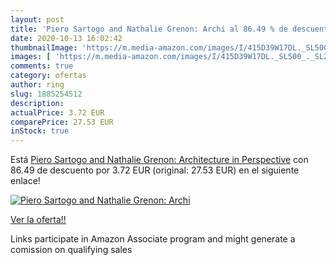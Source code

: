 ```yaml
---
layout: post
title: 'Piero Sartogo and Nathalie Grenon: Archi al 86.49 % de descuento'
date: 2020-10-13 16:02:42
thumbnailImage: 'https://m.media-amazon.com/images/I/415D39W17DL._SL500_._SL200_.gif'
images: [ 'https://m.media-amazon.com/images/I/415D39W17DL._SL500_._SL200_.gif' ]
comments: true
category: ofertas
author: ring
slug: 1885254512
description:
actualPrice: 3.72 EUR
comparePrice: 27.53 EUR
inStock: true
---
```


Está [Piero Sartogo and Nathalie Grenon: Architecture in Perspective](https://www.amazon.es/dp/1885254512/?tag=tolees-21) con 86.49 de descuento por 3.72 EUR (original: 27.53 EUR) en el siguiente enlace!

[![Piero Sartogo and Nathalie Grenon: Archi](https://m.media-amazon.com/images/I/415D39W17DL._SL500_._SL200_.gif)](https://www.amazon.es/dp/1885254512/?tag=tolees-21)

[Ver la oferta!!](https://www.amazon.es/dp/1885254512/?tag=tolees-21)

Links participate in Amazon Associate program and might generate a comission on qualifying sales


